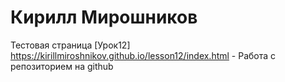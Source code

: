 

# Кирилл Мирошников
Тестовая страница
[Урок12] https://kirillmiroshnikov.github.io/lesson12/index.html - Работа с репозиторием на github

